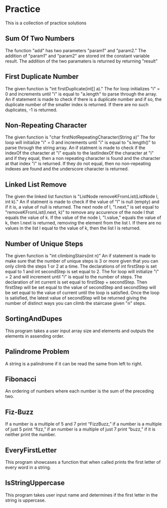 # Practice
This is a collection of practice solutions


## Sum Of Two Numbers
The function "add" has two parameters "param1" and "param2."
The addition of "param1" and "param2" are stored int the constant variable result.
The addition of the two paramaters is returned by returning "result"



## First Duplicate Number
The given function is "int firstDuplicate(int[] a)."
The for loop initializes "i" = 0 and increments until "i" is equal to "a.length" to parse through the array.
An if statement is made to check if there is a duplicate number and if so, the duplicate number of the smaller index is returned.
If there are no such duplicates, -1 is returned.



## Non-Repeating Character
The given function is "char firstNotRepeatingCharacter(String a)"
The for loop will initialize "i" = 0 and increments until "i" is equal to "s.length()" to parse through the string array.
An if statment is made to check if the indexOf the character at "i" equals to the lastIndexOf the character at "i" and if they equal, then a non repeating character is found and the character at that index "i" is returned.
If they do not equal, then no non-repeating indexes are found and the underscore character is returned.



## Linked List Remove
The given the linked list function is "ListNode<Integer> removeKFromList(ListNode<Integer> l, int k)."
An if statment is made to check if the value of "l" is null (empty) and if it is, a value of null is returned.
The next node of l, "l.next," is set equal to "removeKFromList(l.next, k)" to remove any accurence of the node l that equals the value of k.
If the value of the node l, "l.value," equals the value of k, then l.next is returned, removing the element from the list l.
If there are no values in the list l equal to the value of k, then the list l is returned.



## Number of Unique Steps
The given function is "int climbingStairs(int n)"
An if statement is made to make sure that the number of unique steps is 3 or more given that you can only climb the steps 1 or 2 at a time.
The declarations of int firstStep is set equal to 1 and int secondStep is set equal to 2.
The for loop will initialize "i" = 2 and will increment until "i" is equal to the number of steps.
The declaration of int current is set equal to firstStep + secondStep.
Then firstStep will be set equal to the value of secondStep and secondStep will be set equal to the value of current until the loop is satisfied.
Once the loop is satisfied, the latest value of secondStep will be returned giving the number of distinct ways you can climb the staircase given "n" steps.




## SortingAndDupes
This program takes a user input array size and elements and outputs the elements in assending order.



## Palindrome Problem
A string is a palindrome if it can be read the same from left to right.



## Fibonacci
An ordering of numbers where each number is the sum of the preceding two.



## Fiz-Buzz
If a number is a multiple of 5 and 7 print “FizzBuzz,” if a number is a multiple of just 5 print “fizz,” if an number is a multiple of just 7 print “buzz,” if it is neither print the number.

## EveryFirstLetter
This program showcases a function that when called prints the first letter of every word in a string.


## IsStringUppercase
This program takes user input name and determines if the first letter in the string is uppercase.

